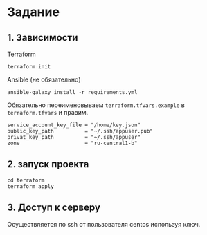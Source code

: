 # Задание
## 1. Зависимости
Terraform
```
terraform init
```
Ansible (не обязательно)
```
ansible-galaxy install -r requirements.yml
```
Обязательно переименовываем `terraform.tfvars.example` в `terraform.tfvars` и правим.
```
service_account_key_file = "/home/key.json"
public_key_path          = "~/.ssh/appuser.pub"
privat_key_path          = "~/.ssh/appuser"
zone                     = "ru-central1-b"
```
## 2. запуск проекта
```
cd terraform
terraform apply
```
## 3. Доступ к серверу
Осуществляется по ssh от пользователя centos используя ключ.
